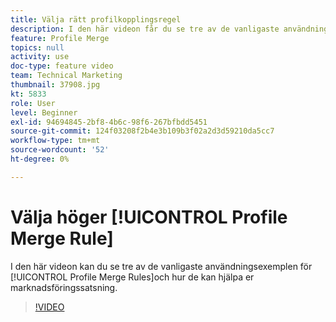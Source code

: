 ```yaml
---
title: Välja rätt profilkopplingsregel
description: I den här videon får du se tre av de vanligaste användningsområdena för regler för profilsammanslagning och hur de kan hjälpa er marknadsföring.
feature: Profile Merge
topics: null
activity: use
doc-type: feature video
team: Technical Marketing
thumbnail: 37908.jpg
kt: 5833
role: User
level: Beginner
exl-id: 94694845-2bf8-4b6c-98f6-267bfbdd5451
source-git-commit: 124f03208f2b4e3b109b3f02a2d3d59210da5cc7
workflow-type: tm+mt
source-wordcount: '52'
ht-degree: 0%

---
```


# Välja höger [!UICONTROL Profile Merge Rule]

I den här videon kan du se tre av de vanligaste användningsexemplen för [!UICONTROL Profile Merge Rules]och hur de kan hjälpa er marknadsföringssatsning.

>[!VIDEO](https://video.tv.adobe.com/v/37908/?quality=12&learn=on)
